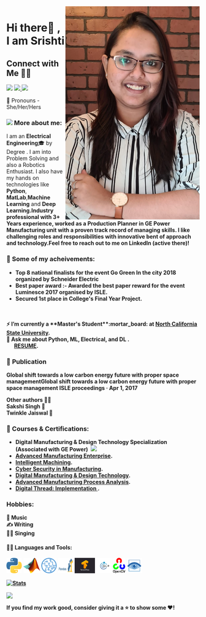 
<img align='right' src='EntryPic.png' width='350", height = "200"'>

# Hi there👋 , I am Srishti

  ## Connect with Me 🤝🏻

  [<img src="https://img.icons8.com/color/48/000000/linkedin.png" width="3.5%"/>](https://www.linkedin.com/in/srishti-choudhury-6b6064132/)
  <a href="srishtigrad95@gmail.com"> <img src="https://img.icons8.com/fluent/48/000000/gmail.png" width="3.5%"/> </a>
  [<img src="https://img.icons8.com/fluent/48/4a90e2/github.png" width="3.5%"/>](https://github.com/srishti1709)
    <!-- [<img src="https://img.icons8.com/bubbles/50/4a90e2/domain.png" width="3.5%"/>]() -->
  <!-- [<img src="https://upload.wikimedia.org/wikipedia/commons/1/19/LeetCode_logo_black.png" width="3.5%"/>](https://leetcode.com/shubhamverma2604/) -->
 
  
  
:girl: Pronouns - She/Her/Hers
  
### <img src="https://img.icons8.com/emoji/48/000000/woman-technologyst.png"/> More about me:
  
I am an **Electrical Engineering**:mortar_board: by Degree . I am into Problem Solving and also a Robotics Enthusiast. I also have my hands on technologies like <b>Python</b>, <b>MatLab</b>,<b>Machine Learning</b> and <b>Deep Learning<b/>.Industry professional with 3+ Years experience, worked as a **Production Planner in GE Power Manufacturing** unit with a proven track record of managing skills. I like challenging roles and responsibilities with innovative bent of approach and technology.Feel free to reach out to me on LinkedIn (active there)!
  
### :1st_place_medal: Some of my acheivements:

* **Top 8 national finalists for the event Go Green In the city 2018 organized by Schneider Electric**
* Best paper award :- Awarded the best paper reward for the event Luminesce 2017 organised by ISLE.
* Secured 1st place in College's Final Year Project.

</br>
</br>
⚡ I’m currently a **Master's Student**:mortar_board: at <a href = "https://www.ncsu.edu/" target="_blank"><b>North California State University</b></a>.</br> 
💬 Ask me about <b>Python, ML, Electrical, and DL .</b></br>
  &nbsp; &nbsp; &nbsp;  <a href = "" target="_blank"><b>RESUME</b></a>.
  
  
 ### :page_with_curl: **Publication**
  **Global shift towards a low carbon energy future with proper space managementGlobal shift towards a low carbon energy future with proper space management
  ISLE proceedings · Apr 1, 2017**
  
  Other authors :woman_teacher:</br> 
  Sakshi Singh :woman:</br>
  Twinkle Jaiswal :woman:
  

  
 ### :page_facing_up: Courses & Certifications: <br/>
 
* Digital Manufacturing & Design Technology Specialization (Associated with GE Power)&nbsp; <img height="25" src="https://media-exp1.licdn.com/dms/image/C4E0BAQGkrFXAvgJRTA/company-logo_100_100/0/1658165842992?e=1672272000&v=beta&t=SdCgERLfALwD0aGvf2gaGa2WED_NXDWGEm4bcGisS3I">
* <a href = "https://www.coursera.org/account/accomplishments/certificate/UUQUH4PUY5WZ" target="_blank"><b>Advanced Manufacturing Enterprise</b></a>. 
* <a href = "https://www.coursera.org/account/accomplishments/certificate/FQGW6JW5WXLU" target="_blank"><b>Intelligent Machining</b></a>. 
* <a href = "https://www.coursera.org/account/accomplishments/certificate/RHP94LTFWAMW" target="_blank"><b>Cyber Security in Manufacturing</b></a>. 
*  <a href = "https://www.coursera.org/account/accomplishments/specialization/certificate/9JUAV9KRE5Q7" target="_blank"><b>Digital Manufacturing & Design Technology</b></a>. 
* <a href = "https://www.coursera.org/account/accomplishments/certificate/NH32GXR8EJTV" target="_blank"><b>Advanced Manufacturing Process Analysis</b></a>. 
* <a href = "https://www.coursera.org/account/accomplishments/certificate/5DESAM6MRW6L" target="_blank"><b>Digital Thread: Implementation
</b></a>. 
 
 ### Hobbies: <br/>
 :musical_note: Music<br/>
 :writing_hand: Writing<br/>
 :woman_singer: Singing<br/>
 
  
#### :woman_technologist: Languages and Tools: <br />
<code><img height="40" src="python.png"></code>
<code><img height="40" src="/Matlab.png"></code>
<code><img height="40" src="/ML.png"></code>
<code><img height="40" src="/pandas.png"></code>
<code><img height="40" src="/Tensorflow_logo.jpg"></code>
<code><img height="40" src="/nlp.jpg"></code>
<code><img height="40" src="/openCV.png"></code>
<code><img height="40" src="/computerVision.png"></code>


  
  [![Stats](https://github-readme-stats.vercel.app/api?username=srishti1709&show_icons=true&theme=radical)](https://github-readme-stats.vercel.app/api?username=srishti1709&show_icons=true&theme=radical)&nbsp; &nbsp; &nbsp; &nbsp; &nbsp; &nbsp; &nbsp; &nbsp; &nbsp; &nbsp; 
  
  
  <img height=175 align="center" src="https://github-readme-stats.vercel.app/api/top-langs/?username=srishti1709&hide=c%23,powershell,java&title_color=2aa889&text_color=99d1ce&icon_color=2bbc8a&bg_color=0c1014&langs_count=8&layout=compact" />
  

 If you find my work good, consider giving it a ⭐ to show some ❤️!
